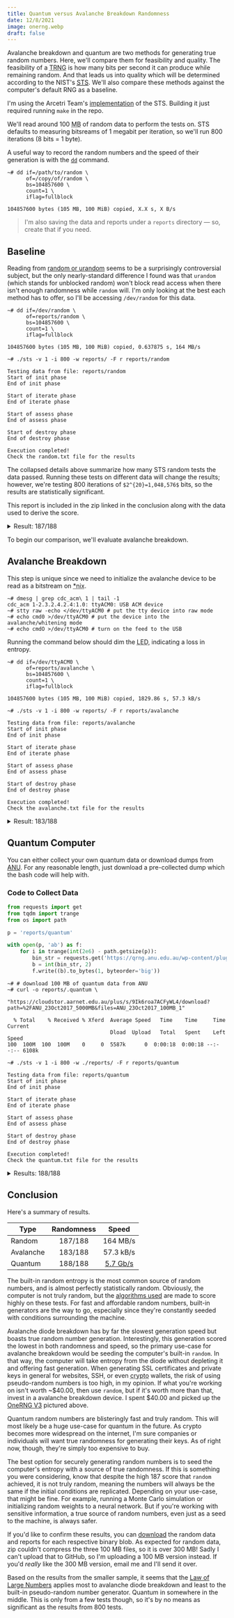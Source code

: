 ```yaml
---
title: Quantum versus Avalanche Breakdown Randomness
date: 12/8/2021
image: onerng.webp
draft: false
---
```


Avalanche breakdown and quantum are two methods for generating true random numbers. Here, we'll compare them for feasibility and quality. The feasibility of a <abbr title="True Random Number Generator">TRNG</abbr> is how many bits per second it can produce while remaining random. And that leads us into quality which will be determined according to the NIST's [<abbr title="Statistical Test Suite">STS</abbr>](https://www.nist.gov/publications/statistical-test-suite-random-and-pseudorandom-number-generators-cryptographic). We'll also compare these methods against the computer's default RNG as a baseline.

I'm using the Arcetri Team's [implementation](https://github.com/arcetri/sts) of the STS. Building it just required running `make` in the repo.

We'll read around 100 <abbr title="Megabyte">MB</abbr> of random data to perform the tests on. STS defaults to measuring bitsreams of 1 megabit per iteration, so we'll run 800 iterations (8 bits = 1 byte).

A useful way to record the random numbers and the speed of their generation is with the [`dd`](<https://wikipedia.org/wiki/Dd_(Unix)>) command.

```shell
~# dd if=/path/to/random \
      of=/copy/of/random \
      bs=104857600 \
      count=1 \
      iflag=fullblock

104857600 bytes (105 MB, 100 MiB) copied, X.X s, X B/s
```

> I'm also saving the data and reports under a `reports` directory — so, create that if you need.

## Baseline

Reading from [random or urandom](https://linuxhint.com/dev_random_vs_dev_urandom/) seems to be a surprisingly controversial subject, but the only nearly-standard difference I found was that `urandom` (which stands for unblocked random) won't block read access when there isn't enough randomness while `random` will. I'm only looking at the best each method has to offer, so I'll be accessing `/dev/random` for this data.

```shell
~# dd if=/dev/random \
      of=reports/random \
      bs=104857600 \
      count=1 \
      iflag=fullblock

104857600 bytes (105 MB, 100 MiB) copied, 0.637875 s, 164 MB/s

~# ./sts -v 1 -i 800 -w reports/ -F r reports/random

Testing data from file: reports/random
Start of init phase
End of init phase

Start of iterate phase
End of iterate phase

Start of assess phase
End of assess phase

Start of destroy phase
End of destroy phase

Execution completed!
Check the random.txt file for the results
```

The collapsed details above summarize how many STS random tests the data passed. Running these tests on different data will change the results; however, we're testing 800 iterations of `$2^{20}=1,048,576$` bits, so the results are statistically significant.

This report is included in the zip linked in the conclusion along with the data used to derive the score.

<details>

<summary>Result: 187/188</summary>

A total of 188 tests (some of the 15 tests actually consist of multiple sub-tests) were conducted to evaluate the randomness of 800 bitstreams of 1048576 bits from:

    reports/random

---

The numerous empirical results of these tests were then interpreted with an examination of the proportion of sequences that pass a statistical test (proportion analysis) and the distribution of p-values to check for uniformity (uniformity analysis). The results were the following:

    187/188 tests passed successfully both the analyses.
    1/188 tests did not pass successfully both the analyses.

---

Here are the results of the single tests:

- The "Frequency" test passed both the analyses.

- The "Block Frequency" test passed both the analyses.

- The "Cumulative Sums" (forward) test passed both the analyses.
  The "Cumulative Sums" (backward) test passed both the analyses.

- The "Runs" test passed both the analyses.

- The "Longest Run of Ones" test passed both the analyses.

- The "Binary Matrix Rank" test passed both the analyses.

- The "Discrete Fourier Transform" test passed both the analyses.

- 147/148 of the "Non-overlapping Template Matching" tests passed both the analyses.
  1/148 of the "Non-overlapping Template Matching" tests FAILED the proportion analysis.

- The "Overlapping Template Matching" test passed both the analyses.

- The "Maurer's Universal Statistical" test passed both the analyses.

- The "Approximate Entropy" test passed both the analyses.

- 8/8 of the "Random Excursions" tests passed both the analyses.

- 18/18 of the "Random Excursions Variant" tests passed both the analyses.

- The "Serial" (first) test passed both the analyses.
  The "Serial" (second) test passed both the analyses.

- The "Linear Complexity" test passed both the analyses.

---

</details>

To begin our comparison, we'll evaluate avalanche breakdown.

## Avalanche Breakdown

This step is unique since we need to initialize the avalanche device to be read as a bitstream on <abbr title="Unix / Linux">\*nix</abbr>.

```shell
~# dmesg | grep cdc_acm\ 1 | tail -1
cdc_acm 1-2.3.2.4.2.4:1.0: ttyACM0: USB ACM device
~# stty raw -echo </dev/ttyACM0 # put the tty device into raw mode
~# echo cmd0 >/dev/ttyACM0 # put the device into the avalanche/whitening mode
~# echo cmdO >/dev/ttyACM0 # turn on the feed to the USB
```

Running the command below should dim the <abbr title="Light-Emitting Diode">LED</abbr>, indicating a loss in entropy.

```shell
~# dd if=/dev/ttyACM0 \
      of=reports/avalanche \
      bs=104857600 \
      count=1 \
      iflag=fullblock

104857600 bytes (105 MB, 100 MiB) copied, 1829.86 s, 57.3 kB/s

~# ./sts -v 1 -i 800 -w reports/ -F r reports/avalanche

Testing data from file: reports/avalanche
Start of init phase
End of init phase

Start of iterate phase
End of iterate phase

Start of assess phase
End of assess phase

Start of destroy phase
End of destroy phase

Execution completed!
Check the avalanche.txt file for the results
```

<details>

<summary>Result: 183/188</summary>

A total of 188 tests (some of the 15 tests actually consist of multiple sub-tests) were conducted to evaluate the randomness of 800 bitstreams of 1048576 bits from:

    reports/avalanche

---

The numerous empirical results of these tests were then interpreted with an examination of the proportion of sequences that pass a statistical test (proportion analysis) and the distribution of p-values to check for uniformity (uniformity analysis). The results were the following:

    183/188 tests passed successfully both the analyses.
    5/188 tests did not pass successfully both the analyses.

---

Here are the results of the single tests:

- The "Frequency" test passed both the analyses.

- The "Block Frequency" test passed both the analyses.

- The "Cumulative Sums" (forward) test passed both the analyses.
  The "Cumulative Sums" (backward) test passed both the analyses.

- The "Runs" test passed both the analyses.

- The "Longest Run of Ones" test FAILED both the analyses.

- The "Binary Matrix Rank" test passed both the analyses.

- The "Discrete Fourier Transform" test passed both the analyses.

- 146/148 of the "Non-overlapping Template Matching" tests passed both the analyses.
  2/148 of the "Non-overlapping Template Matching" tests FAILED both the analyses.

- The "Overlapping Template Matching" test passed both the analyses.

- The "Maurer's Universal Statistical" test passed both the analyses.

- The "Approximate Entropy" test passed both the analyses.

- 8/8 of the "Random Excursions" tests passed both the analyses.

- 18/18 of the "Random Excursions Variant" tests passed both the analyses.

- The "Serial" (first) test FAILED both the analyses.
  The "Serial" (second) test FAILED both the analyses.

- The "Linear Complexity" test passed both the analyses.

---

</details>

## Quantum Computer

You can either collect your own quantum data or download dumps from [ANU](https://cloudstor.aarnet.edu.au/plus/s/9Ik6roa7ACFyWL4). For any reasonable length, just download a pre-collected dump which the bash code will help with.

### Code to Collect Data

```python
from requests import get
from tqdm import trange
from os import path

p = 'reports/quantum'

with open(p, 'ab') as f:
    for i in trange(int(2e6) - path.getsize(p)):
        bin_str = requests.get('https://qrng.anu.edu.au/wp-content/plugins/colours-plugin/get_one_binary.php').text
        b = int(bin_str, 2)
        f.write((b).to_bytes(1, byteorder='big'))
```

```shell
~# # download 100 MB of quantum data from ANU
~# curl -o reports/.quantum \
        "https://cloudstor.aarnet.edu.au/plus/s/9Ik6roa7ACFyWL4/download?path=%2FANU_23Oct2017_5000MB&files=ANU_23Oct2017_100MB_1"

  % Total    % Received % Xferd  Average Speed   Time    Time     Time  Current
                                 Dload  Upload   Total   Spent    Left  Speed
100  100M  100  100M    0     0  5587k      0  0:00:18  0:00:18 --:--:-- 6108k

~# ./sts -v 1 -i 800 -w ./reports/ -F r reports/quantum

Testing data from file: reports/quantum
Start of init phase
End of init phase

Start of iterate phase
End of iterate phase

Start of assess phase
End of assess phase

Start of destroy phase
End of destroy phase

Execution completed!
Check the quantum.txt file for the results
```

<details>

<summary>Results: 188/188</summary>

A total of 188 tests (some of the 15 tests actually consist of multiple sub-tests) were conducted to evaluate the randomness of 800 bitstreams of 1048576 bits from:

    reports/quantum

---

The numerous empirical results of these tests were then interpreted with an examination of the proportion of sequences that pass a statistical test (proportion analysis) and the distribution of p-values to check for uniformity (uniformity analysis). The results were the following:

    188/188 tests passed successfully both the analyses.
    0/188 tests did not pass successfully both the analyses.

---

Here are the results of the single tests:

- The "Frequency" test passed both the analyses.

- The "Block Frequency" test passed both the analyses.

- The "Cumulative Sums" (forward) test passed both the analyses.
  The "Cumulative Sums" (backward) test passed both the analyses.

- The "Runs" test passed both the analyses.

- The "Longest Run of Ones" test passed both the analyses.

- The "Binary Matrix Rank" test passed both the analyses.

- The "Discrete Fourier Transform" test passed both the analyses.

- 148/148 of the "Non-overlapping Template Matching" tests passed both the analyses.

- The "Overlapping Template Matching" test passed both the analyses.

- The "Maurer's Universal Statistical" test passed both the analyses.

- The "Approximate Entropy" test passed both the analyses.

- 8/8 of the "Random Excursions" tests passed both the analyses.

- 18/18 of the "Random Excursions Variant" tests passed both the analyses.

- The "Serial" (first) test passed both the analyses.
  The "Serial" (second) test passed both the analyses.

- The "Linear Complexity" test passed both the analyses.

---

</details>

## Conclusion

Here's a summary of results.

| Type      | Randomness |                      Speed                       |
| --------- | :--------: | :----------------------------------------------: |
| Random    |  187/188   |                     164 MB/s                     |
| Avalanche |  183/188   |                    57.3 kB/s                     |
| Quantum   |  188/188   | [5.7 Gb/s](https://qrng.anu.edu.au/contact/faq/) |

The built-in random entropy is the most common source of random numbers, and is almost perfectly statistically random. Obviously, the computer is not truly random, but the [algorithms used](https://unix.stackexchange.com/a/324210) are made to score highly on these tests. For fast and affordable random numbers, built-in generators are the way to go, especially since they're constantly seeded with conditions surrounding the machine.

Avalanche diode breakdown has by far the slowest generation speed but boasts true random number generation. Interestingly, this generation scored the lowest in both randomness and speed, so the primary use-case for avalanche breakdown would be seeding the computer's built-in `random`. In that way, the computer will take entropy from the diode without depleting it and offering fast generation. When generating SSL certificates and private keys in general for websites, SSH, or even <abbr title="cryptocurrency">crypto</abbr> wallets, the risk of using pseudo-random numbers is too high, in my opinion. If what you're working on isn't worth ~$40.00, then use `random`, but if it's worth more than that, invest in a avalanche breakdown device. I spent $40.00 and picked up the [OneRNG V3](https://onerng.info/) pictured above.

Quantum random numbers are blisteringly fast and truly random. This will most likely be a huge use-case for quantum in the future. As crypto becomes more widespread on the internet, I'm sure companies or individuals will want true randomness for generating their keys. As of right now, though, they're simply too expensive to buy.

The best option for securely generating random numbers is to seed the computer's entropy with a source of true randomness. If this is something you were considering, know that despite the high 187 score that `random` achieved, it is not truly random, meaning the numbers will always be the same if the initial conditions are replicated. Depending on your use-case, that might be fine. For example, running a Monte Carlo simulation or initializing random weights to a neural network. But if you're working with sensitive information, a true source of random numbers, even just as a seed to the machine, is always safer.

If you'd like to confirm these results, you can [download](data/randomReports.zip) the random data and reports for each respective binary blob. As expected for random data, zip couldn't compress the three 100 MB files, so it is over 300 MB! Sadly I can't upload that to GitHub, so I'm uploading a 100 MB version instead. If you'd _really_ like the 300 MB version, email me and I'll send it over.

Based on the results from the smaller sample, it seems that the [Law of Large Numbers](https://wikipedia.org/wiki/Law_of_large_numbers) applies most to avalanche diode breakdown and least to the built-in pseudo-random number generator. Quantum in somewhere in the middle. This is only from a few tests though, so it's by no means as significant as the results from 800 tests.
